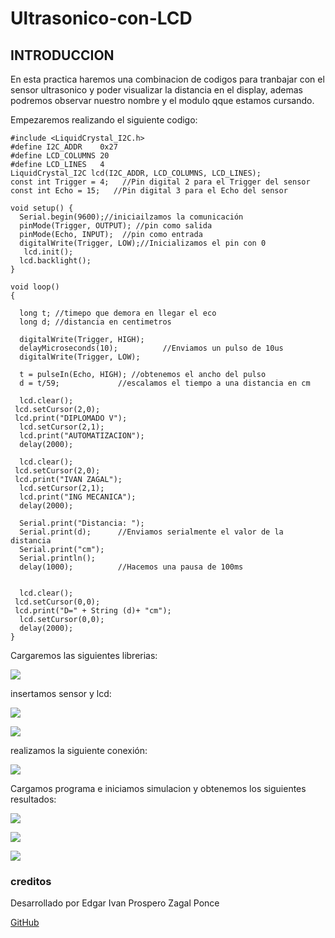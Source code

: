 # Ultrasonico-con-LCD

## INTRODUCCION

En esta practica haremos una combinacion de codigos para tranbajar con el sensor ultrasonico y poder visualizar la distancia en el display, ademas podremos observar nuestro nombre y el modulo qque estamos cursando.

Empezaremos realizando el siguiente codigo:

```
#include <LiquidCrystal_I2C.h>
#define I2C_ADDR    0x27
#define LCD_COLUMNS 20
#define LCD_LINES   4
LiquidCrystal_I2C lcd(I2C_ADDR, LCD_COLUMNS, LCD_LINES);
const int Trigger = 4;   //Pin digital 2 para el Trigger del sensor
const int Echo = 15;   //Pin digital 3 para el Echo del sensor

void setup() {
  Serial.begin(9600);//iniciailzamos la comunicación
  pinMode(Trigger, OUTPUT); //pin como salida
  pinMode(Echo, INPUT);  //pin como entrada
  digitalWrite(Trigger, LOW);//Inicializamos el pin con 0
   lcd.init();
  lcd.backlight();
}

void loop()
{

  long t; //timepo que demora en llegar el eco
  long d; //distancia en centimetros

  digitalWrite(Trigger, HIGH);
  delayMicroseconds(10);          //Enviamos un pulso de 10us
  digitalWrite(Trigger, LOW);
  
  t = pulseIn(Echo, HIGH); //obtenemos el ancho del pulso
  d = t/59;             //escalamos el tiempo a una distancia en cm
  
  lcd.clear();
 lcd.setCursor(2,0);
 lcd.print("DIPLOMADO V");
  lcd.setCursor(2,1);
  lcd.print("AUTOMATIZACION");
  delay(2000);

  lcd.clear();
 lcd.setCursor(2,0);
 lcd.print("IVAN ZAGAL");
  lcd.setCursor(2,1);
  lcd.print("ING MECANICA");
  delay(2000);

  Serial.print("Distancia: ");
  Serial.print(d);      //Enviamos serialmente el valor de la distancia
  Serial.print("cm");
  Serial.println();
  delay(1000);          //Hacemos una pausa de 100ms


  lcd.clear();
 lcd.setCursor(0,0);
 lcd.print("D=" + String (d)+ "cm");
  lcd.setCursor(0,0);
  delay(2000);
}
 ```
Cargaremos las siguientes librerias:

![](https://github.com/IVANZAGAL996/Ultrasonico-con-LCD/blob/main/librerias%203.PNG)

insertamos sensor y lcd:

![](https://github.com/IVANZAGAL996/Ultrasonico-con-LCD/blob/main/sensor%203.PNG)

![](https://github.com/IVANZAGAL996/Ultrasonico-con-LCD/blob/main/lcd3.PNG)

realizamos la siguiente conexión:

![](https://github.com/IVANZAGAL996/Ultrasonico-con-LCD/blob/main/conexion%203.PNG)

Cargamos programa e iniciamos simulacion y obtenemos los siguientes resultados:

![](https://github.com/IVANZAGAL996/Ultrasonico-con-LCD/blob/main/r11.PNG)

![](https://github.com/IVANZAGAL996/Ultrasonico-con-LCD/blob/main/r22.PNG)

![](https://github.com/IVANZAGAL996/Ultrasonico-con-LCD/blob/main/r33.PNG)

### creditos

Desarrollado por Edgar Ivan Prospero Zagal Ponce

[GitHub](https://github.com/IVANZAGAL996)






